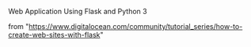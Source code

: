 Web Application Using Flask and Python 3

from "https://www.digitalocean.com/community/tutorial_series/how-to-create-web-sites-with-flask"
